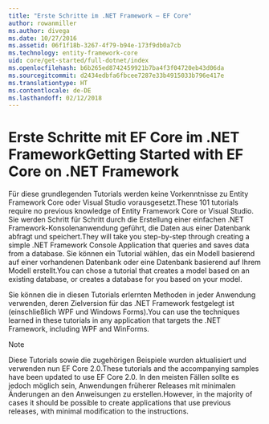 ```yaml
---
title: "Erste Schritte im .NET Framework – EF Core"
author: rowanmiller
ms.author: divega
ms.date: 10/27/2016
ms.assetid: 06f1f18b-3267-4f79-b94e-173f9db0a7cb
ms.technology: entity-framework-core
uid: core/get-started/full-dotnet/index
ms.openlocfilehash: b6b265ed8742459921b7ba4f3f04720eb43d06da
ms.sourcegitcommit: d2434edbfa6fbcee7287e33b4915033b796e417e
ms.translationtype: HT
ms.contentlocale: de-DE
ms.lasthandoff: 02/12/2018
---
```

# <a name="getting-started-with-ef-core-on-net-framework"></a><span data-ttu-id="e294e-102">Erste Schritte mit EF Core im .NET Framework</span><span class="sxs-lookup"><span data-stu-id="e294e-102">Getting Started with EF Core on .NET Framework</span></span>

<span data-ttu-id="e294e-103">Für diese grundlegenden Tutorials werden keine Vorkenntnisse zu Entity Framework Core oder Visual Studio vorausgesetzt.</span><span class="sxs-lookup"><span data-stu-id="e294e-103">These 101 tutorials require no previous knowledge of Entity Framework Core or Visual Studio.</span></span> <span data-ttu-id="e294e-104">Sie werden Schritt für Schritt durch die Erstellung einer einfachen .NET Framework-Konsolenanwendung geführt, die Daten aus einer Datenbank abfragt und speichert.</span><span class="sxs-lookup"><span data-stu-id="e294e-104">They will take you step-by-step through creating a simple .NET Framework Console Application that queries and saves data from a database.</span></span> <span data-ttu-id="e294e-105">Sie können ein Tutorial wählen, das ein Modell basierend auf einer vorhandenen Datenbank oder eine Datenbank basierend auf Ihrem Modell erstellt.</span><span class="sxs-lookup"><span data-stu-id="e294e-105">You can chose a tutorial that creates a model based on an existing database, or creates a database for you based on your model.</span></span>

<span data-ttu-id="e294e-106">Sie können die in diesen Tutorials erlernten Methoden in jeder Anwendung verwenden, deren Zielversion für das .NET Framework festgelegt ist (einschließlich WPF und Windows Forms).</span><span class="sxs-lookup"><span data-stu-id="e294e-106">You can use the techniques learned in these tutorials in any application that targets the .NET Framework, including WPF and WinForms.</span></span>

> [!NOTE]  
> <span data-ttu-id="e294e-107">Diese Tutorials sowie die zugehörigen Beispiele wurden aktualisiert und verwenden nun EF Core 2.0.</span><span class="sxs-lookup"><span data-stu-id="e294e-107">These tutorials and the accompanying samples have been updated to use EF Core 2.0.</span></span> <span data-ttu-id="e294e-108">In den meisten Fällen sollte es jedoch möglich sein, Anwendungen früherer Releases mit minimalen Änderungen an den Anweisungen zu erstellen.</span><span class="sxs-lookup"><span data-stu-id="e294e-108">However, in the majority of cases it should be possible to create applications that use previous releases, with minimal modification to the instructions.</span></span>
